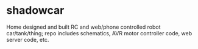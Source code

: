 shadowcar
=========

Home designed and built RC and web/phone controlled robot car/tank/thing; repo includes schematics, AVR motor controller code, web server code, etc.

